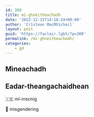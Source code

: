 ```yaml
---
id: 300
title: mì-ghnèitheachadh
date: '2022-12-15T14:18:24+00:00'
author: 'Crìstean MacMhìcheil'
layout: post
guid: 'https://faclair.lgbt/?p=300'
permalink: /mi-ghneitheachadh/
categories:
    - gd
---
```


## Mìneachadh

## Eadar-theangachaidhean

&#x1f1ee;&#x1f1ea; mí-inscnig

&#x1f3f4;&#xe0067;&#xe0062;&#xe0065;&#xe006e;&#xe0067;&#xe007f; misgendering